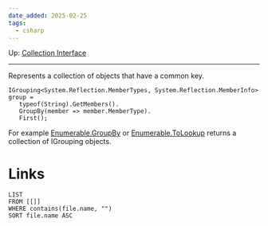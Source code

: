 ```yaml
---
date_added: 2025-02-25
tags:
  - csharp
---
```

Up: [Collection Interface](Collection%20Interface.md)
___
 Represents a collection of objects that have a common key.
 ```
IGrouping<System.Reflection.MemberTypes, System.Reflection.MemberInfo> group =
    typeof(String).GetMembers().
    GroupBy(member => member.MemberType).
    First();
```

For example [Enumerable.GroupBy](Enumerable.GroupBy.md) or [Enumerable.ToLookup](Enumerable.ToLookup.md) returns a collection of IGrouping objects.
 
# Links
```dataview
LIST
FROM [[]]
WHERE contains(file.name, "")
SORT file.name ASC
```
